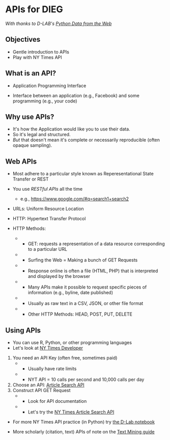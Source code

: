 # APIs for DIEG
_With thanks to D-LAB's [Python Data from the Web](https://github.com/dlab-berkeley/python-data-from-web)_

## Objectives
* Gentle introduction to APIs
* Play with NY Times API

## What is an API?

* Application Programming Interface

* Interface between an application (e.g., Facebook) and some programming (e.g., your code)

## Why use APIs?

* It's how the Application would like you to use their data.
* So it's legal and structured.
* _But_ that doesn't mean it's complete or necessarily reproducible (often opaque sampling).

## Web APIs

* Most adhere to a particular style known as Reperesentational State Transfer or REST

* You use _RESTful APIs_ all the time

	* e.g., https://www.google.com/#q=search1+search2

* URLs: Uniform Resource Location

* HTTP: Hypertext Transfer Protocol

* HTTP Methods:
	* * GET: requests a representation of a data resource corresponding to a particular URL
	* * Surfing the Web = Making a bunch of GET Requests
	* * Response online is often a file (HTML, PHP) that is interpreted and displayed by the browser
	* * Many APIs make it possible to request specific pieces of information (e.g., byline, date published)
	* * Usually as raw text in a CSV, JSON, or other file format 
	* * Other HTTP Methods: HEAD, POST, PUT, DELETE

## Using APIs
* You can use R, Python, or other programming languages
* Let's look at [NY Times Developer](https://developer.nytimes.com/)
1. You need an API Key (often free, sometimes paid)
	* * Usually have rate limits
	* * NYT API = 10 calls per second and 10,000 calls per day
2. Choose an API: [Article Search API](https://developer.nytimes.com/article_search_v2.json)
3. Construct API GET Request
	* * Look for API documentation
	* * Let's try the [NY Times Article Search API](https://developer.nytimes.com/article_search_v2.json)

* For more NY Times API practice (in Python) try [the D-Lab notebook](https://github.com/dlab-berkeley/python-data-from-web/blob/master/1_APIs/3_api_workbook.ipynb)

* More scholarly (citation, text) APIs of note on the [Text Mining guide](http://guides.lib.berkeley.edu/text-mining)

